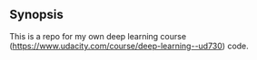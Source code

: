 ## Synopsis
This is a repo for my own deep learning course (https://www.udacity.com/course/deep-learning--ud730) code.
